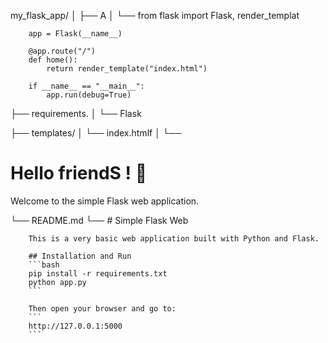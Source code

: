 my_flask_app/
│
├── A
│   └──
        from flask import Flask, render_templat

        app = Flask(__name__)

        @app.route("/")
        def home():
            return render_template("index.html")

        if __name__ == "__main__":
            app.run(debug=True)

├── requirements.
│   └──
        Flask

├── templates/
│   └── index.htmlf
│       └──
            <!DOCTYPE html>
            <html lang="en">
            <head>
                <meta charset="UTF-8">
                <title>Simple Web App</title>
            </head>
            <body>
                <h1>Hello friendS ! 👋</h1>
                <p>Welcome to the simple Flask web application.</p>
            </body>
            </html>

└── README.md
    └──
        # Simple Flask Web 

        This is a very basic web application built with Python and Flask.

        ## Installation and Run
        ```bash
        pip install -r requirements.txt
        python app.py
        ```

        Then open your browser and go to:
        ```
        http://127.0.0.1:5000
        ```

